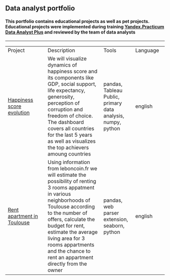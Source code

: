 ## Data analyst portfolio
#### This portfolio contains educational projects as well as pet projects. Educational projects were implemented during training <a href="https://practicum.yandex.ru/promo/long-courses/data-analyst">Yandex.Practicum Data Analyst Plus</a> and reviewed by the team of data analysts
 <hr>

<table width=100% valign=top >
  <tr>
    <td width=25%>Project</td>
    <td>Description</td>
    <td width=20%>Tools</td>
   <td width=20%>Language</td>
  </tr>
  <tr>
    <td><a href="https://github.com/EkaterinaTerentyeva/data_analyst_portfolio/tree/main/01_Evolution_of_the_happiness_score">Happiness score evolution</a></td>
    <td>We will visualize dynamics of happiness score and its components like GDP, social support, life expectancy, generosity, perception of corruption and freedom of choice. The dashboard covers all countries for the last 5 years as well as visualizes the top achievers amoung countries</td>
    <td>pandas, Tableau Public, primary data analysis, numpy, python</td>
   <td>english</td>
  </tr>
        <tr>
    <td><a href="https://github.com/EkaterinaTerentyeva/data_analyst_portfolio/tree/main/02_Rent_appartment_Toulouse">Rent apartment in Toulouse</a></td>
    <td>Using information from leboncoin.fr we will estimate the possibility of renting 3 rooms appatment in various neighborhoods of Toulouse according to the number of offers, calculate the budget for rent, estimate the average living area for 3 rooms appartments and  the chance to rent an appartment directly from the owner</td>
    <td>pandas, web parser extension, seaborn, python</td>
       <td>english</td>  
  </tr>

